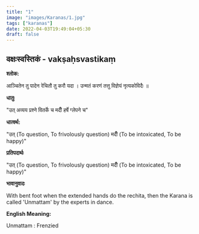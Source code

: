 ```yaml
---
title: "1"
image: "images/Karanas/1.jpg"
tags: ["karanas"]
date: 2022-04-03T19:49:04+05:30
draft: false
---
```


## वक्षःस्वस्तिकं - vakṣaḥsvastikaṃ

**श्लोक:**


आञ्चितेन तु पादेन रेचितौ तु करौ यदा । उन्मतं करणं तत्तु विज्ञेयं नृत्यकोविदैः ॥

**धातुः**



"उत् अव्यय प्रश्ने वितर्के च 
मदीँ हर्षे ग्लेपने च"

**धात्वर्थ:**

"उत् (To question, To frivolously question)
मदीँ (To be intoxicated, To be happy)"


**प्रतिपदार्थः**

"उत् (To question, To frivolously question)
मदीँ (To be intoxicated, To be happy)"


**भावानुवादः**

With bent foot when the extended hands do the rechita, then the Karana is called 'Unmattam' by the experts in dance. 


**English Meaning:**

Unmattam : Frenzied

